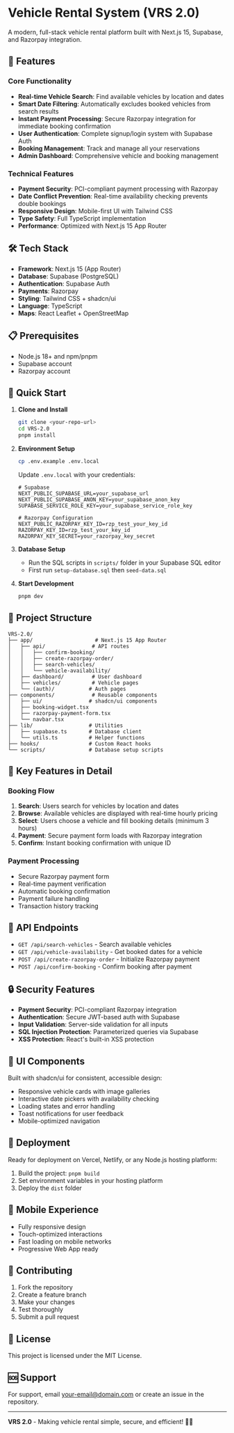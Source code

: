 # Vehicle Rental System (VRS 2.0)

A modern, full-stack vehicle rental platform built with Next.js 15, Supabase, and Razorpay integration.

## 🚀 Features

### Core Functionality
- **Real-time Vehicle Search**: Find available vehicles by location and dates
- **Smart Date Filtering**: Automatically excludes booked vehicles from search results
- **Instant Payment Processing**: Secure Razorpay integration for immediate booking confirmation
- **User Authentication**: Complete signup/login system with Supabase Auth
- **Booking Management**: Track and manage all your reservations
- **Admin Dashboard**: Comprehensive vehicle and booking management

### Technical Features
- **Payment Security**: PCI-compliant payment processing with Razorpay
- **Date Conflict Prevention**: Real-time availability checking prevents double bookings
- **Responsive Design**: Mobile-first UI with Tailwind CSS
- **Type Safety**: Full TypeScript implementation
- **Performance**: Optimized with Next.js 15 App Router

## 🛠️ Tech Stack

- **Framework**: Next.js 15 (App Router)
- **Database**: Supabase (PostgreSQL)
- **Authentication**: Supabase Auth
- **Payments**: Razorpay
- **Styling**: Tailwind CSS + shadcn/ui
- **Language**: TypeScript
- **Maps**: React Leaflet + OpenStreetMap

## 📋 Prerequisites

- Node.js 18+ and npm/pnpm
- Supabase account
- Razorpay account

## 🚀 Quick Start

1. **Clone and Install**
   ```bash
   git clone <your-repo-url>
   cd VRS-2.0
   pnpm install
   ```

2. **Environment Setup**
   ```bash
   cp .env.example .env.local
   ```
   
   Update `.env.local` with your credentials:
   ```env
   # Supabase
   NEXT_PUBLIC_SUPABASE_URL=your_supabase_url
   NEXT_PUBLIC_SUPABASE_ANON_KEY=your_supabase_anon_key
   SUPABASE_SERVICE_ROLE_KEY=your_supabase_service_role_key

   # Razorpay Configuration
   NEXT_PUBLIC_RAZORPAY_KEY_ID=rzp_test_your_key_id
   RAZORPAY_KEY_ID=rzp_test_your_key_id
   RAZORPAY_KEY_SECRET=your_razorpay_key_secret
   ```

3. **Database Setup**
   - Run the SQL scripts in `scripts/` folder in your Supabase SQL editor
   - First run `setup-database.sql` then `seed-data.sql`

4. **Start Development**
   ```bash
   pnpm dev
   ```

## 📁 Project Structure

```
VRS-2.0/
├── app/                    # Next.js 15 App Router
│   ├── api/               # API routes
│   │   ├── confirm-booking/
│   │   ├── create-razorpay-order/
│   │   ├── search-vehicles/
│   │   └── vehicle-availability/
│   ├── dashboard/         # User dashboard
│   ├── vehicles/          # Vehicle pages
│   └── (auth)/           # Auth pages
├── components/            # Reusable components
│   ├── ui/               # shadcn/ui components
│   ├── booking-widget.tsx
│   ├── razorpay-payment-form.tsx
│   └── navbar.tsx
├── lib/                  # Utilities
│   ├── supabase.ts       # Database client
│   └── utils.ts          # Helper functions
├── hooks/                # Custom React hooks
└── scripts/              # Database setup scripts
```

## 🎯 Key Features in Detail

### Booking Flow
1. **Search**: Users search for vehicles by location and dates
2. **Browse**: Available vehicles are displayed with real-time hourly pricing
3. **Select**: Users choose a vehicle and fill booking details (minimum 3 hours)
4. **Payment**: Secure payment form loads with Razorpay integration
5. **Confirm**: Instant booking confirmation with unique ID

### Payment Processing
- Secure Razorpay payment form
- Real-time payment verification
- Automatic booking confirmation
- Payment failure handling
- Transaction history tracking

## 🔧 API Endpoints

- `GET /api/search-vehicles` - Search available vehicles
- `GET /api/vehicle-availability` - Get booked dates for a vehicle
- `POST /api/create-razorpay-order` - Initialize Razorpay payment
- `POST /api/confirm-booking` - Confirm booking after payment

## 🔒 Security Features

- **Payment Security**: PCI-compliant Razorpay integration
- **Authentication**: Secure JWT-based auth with Supabase
- **Input Validation**: Server-side validation for all inputs
- **SQL Injection Protection**: Parameterized queries via Supabase
- **XSS Protection**: React's built-in XSS protection

## 🎨 UI Components

Built with shadcn/ui for consistent, accessible design:
- Responsive vehicle cards with image galleries
- Interactive date pickers with availability checking
- Loading states and error handling
- Toast notifications for user feedback
- Mobile-optimized navigation

## 🚀 Deployment

Ready for deployment on Vercel, Netlify, or any Node.js hosting platform:

1. Build the project: `pnpm build`
2. Set environment variables in your hosting platform
3. Deploy the `dist` folder

## 📱 Mobile Experience

- Fully responsive design
- Touch-optimized interactions
- Fast loading on mobile networks
- Progressive Web App ready

## 🤝 Contributing

1. Fork the repository
2. Create a feature branch
3. Make your changes
4. Test thoroughly
5. Submit a pull request

## 📄 License

This project is licensed under the MIT License.

## 🆘 Support

For support, email your-email@domain.com or create an issue in the repository.

---

**VRS 2.0** - Making vehicle rental simple, secure, and efficient! 🚗✨